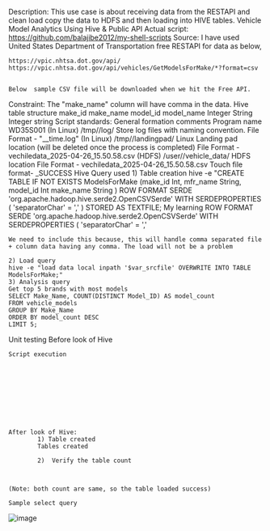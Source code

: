 Description: 	This use case is about receiving data from the RESTAPI and clean load copy the data to HDFS and then loading into HIVE tables. Vehicle Model Analytics Using Hive & Public API 
Actual script:	https://github.com/balajibe2012/my-shell-scripts
Source: 	 I have used United States Department of Transportation free RESTAPI for data as below,
	
	
	https://vpic.nhtsa.dot.gov/api/
	https://vpic.nhtsa.dot.gov/api/vehicles/GetModelsForMake/*?format=csv
	
	
	Below  sample CSV file will be downloaded when we hit the Free API.
	
Constraint:	The "make_name" column will have comma in the data.
Hive table structure 	make_id
	make_name
	model_id
	model_name
	Integer
	String
	Integer
	string
Script standards:	General formation
	comments
	Program name 
	WD35S001
	(In Linux) /tmp/<user>/log/
	Store log files with naming convention. File Format - "<programname>_<date>_time.log"
	(In Linux) /tmp/<user>/landingpad/
	Linux Landing pad location (will be deleted once the process is completed)
	File Format -vechiledata_2025-04-26_15.50.58.csv 
	(HDFS)  /user/<user>/vehicle_data/
	HDFS location
File Format - vechiledata_2025-04-26_15.50.58.csv 
Touch file format- _SUCCESS
Hive Query used	1) Table creation
	hive -e "CREATE TABLE IF NOT EXISTS ModelsForMake
	(make_id Int,
	mfr_name String,
	model_id Int
	make_name String
	)
	ROW FORMAT SERDE 'org.apache.hadoop.hive.serde2.OpenCSVSerde'
	WITH SERDEPROPERTIES (
	  'separatorChar' = ','
	)
	STORED AS TEXTFILE;
	My learning
	ROW FORMAT SERDE 'org.apache.hadoop.hive.serde2.OpenCSVSerde'
	WITH SERDEPROPERTIES (
	  'separatorChar' = ','
	
	We need to include this because, this will handle comma separated file + column data having any comma. The load will not be a problem
	        
	2) Load query
	hive -e "load data local inpath '$var_srcfile' OVERWRITE INTO TABLE ModelsForMake;"
	3) Analysis query 
	Get top 5 brands with most models
	SELECT Make_Name, COUNT(DISTINCT Model_ID) AS model_count
	FROM vehicle_models
	GROUP BY Make_Name
	ORDER BY model_count DESC
	LIMIT 5;
Unit testing	Before look of Hive
	
	
	Script execution
	
	
	
	
	
	
	
	
	
	
	After look of Hive:
	        1) Table created 
	        Tables created
	
	        2)  Verify the table count
	
	
	
	(Note: both count are same, so the table loaded success) 
	
	Sample select query
	
![image](https://github.com/user-attachments/assets/7b1d22a4-9fb7-4492-bc6d-f643969e77c0)

